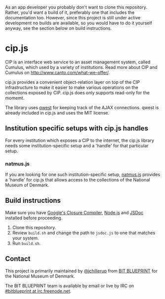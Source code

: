 As an app developer you probably don't want to clone this repository. Rather, you'd want a build of it, preferably one that includes the documentation too. However, since this project is still under active development no builds are available, so you would have to do it yourself anyway, see the section below on build instructions.

# cip.js
CIP is an interface web service to an asset management system, called Cumulus, which used by a variety of institutions. Read more about CIP and Cumulus on http://www.canto.com/what-we-offer/.

cip.js provides a convenient object-relation layer on top of the CIP infrastructure to make it easier to make various operations on the collections exposed by CIP. cip.js does only supports read-only for the momemt.

The library uses [qwest](https://github.com/pyrsmk/qwest) for keeping track of the AJAX connections. qwest is already included in cip.js and uses the MIT license.

## Institution specific setups with cip.js handles

For every institution which exposes a CIP to the internet, the cip.js library needs some institution-specific setup and a 'handle' for that particular setup.

### natmus.js
If you are looking for one such institution-specific setup, [natmus.js](https://github.com/NationalMuseumofDenmark/natmus.js) provides a 'handle' for cip.js that allows access to the collections of the National Museum of Denmark.

## Build instructions
Make sure you have [Google's Closure Compiler](https://developers.google.com/closure/compiler/), [Node.js](http://nodejs.org/) and [JSDoc](http://usejsdoc.org/) installed before proceeding.

1.  Clone this repository.
2.  Review `build.sh` and change the path to `jsdoc.js` to one that matches your system.
3.  Run `build.sh`.


## Contact
This project is primarily maintained by [@jchillerup](https://github.com/jchillerup) from [BIT BLUEPRINT](http://www.bitblueprint.com/) for the National Museum of Denmark.

The BIT BLUEPRINT team is available by email or live by IRC on [#bitblueprint at irc.freenode.net](http://webchat.freenode.net/?channels=bitblueprint).
